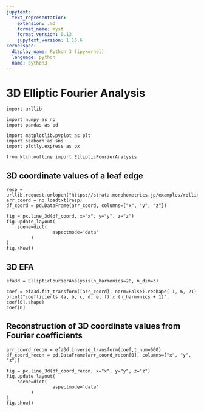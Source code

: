 ```yaml
---
jupytext:
  text_representation:
    extension: .md
    format_name: myst
    format_version: 0.13
    jupytext_version: 1.16.6
kernelspec:
  display_name: Python 3 (ipykernel)
  language: python
  name: python3
---
```


# 3D Elliptic Fourier Analysis

```{code-cell} ipython3
import urllib

import numpy as np
import pandas as pd

import matplotlib.pyplot as plt
import seaborn as sns
import plotly.express as px

from ktch.outline import EllipticFourierAnalysis
```

## 3D coordinate values of a leaf edge

```{code-cell} ipython3
resp = urllib.request.urlopen("https://strata.morphometrics.jp/examples/rolling_alpha_016_nIntervals_64.csv")
arr_coord = np.loadtxt(resp)
df_coord = pd.DataFrame(arr_coord, columns=["x", "y", "z"])
```

```{code-cell} ipython3
fig = px.line_3d(df_coord, x="x", y="y", z="z")
fig.update_layout(
    scene=dict(
                 aspectmode='data'
         )
)
fig.show()
```

## 3D EFA

```{code-cell} ipython3
efa3d = EllipticFourierAnalysis(n_harmonics=20, n_dim=3)
```

```{code-cell} ipython3
coef = efa3d.fit_transform([arr_coord], norm=False).reshape(-1, 6, 21)
print("coefficients (a, b, c, d, e, f) x (n_harmonics + 1)", coef[0].shape)
coef[0]
```

## Reconstruction of 3D coordinate values from Fourier coefficients

```{code-cell} ipython3
arr_coord_recon = efa3d.inverse_transform(coef,t_num=600)
df_coord_recon = pd.DataFrame(arr_coord_recon[0], columns=["x", "y", "z"])
```

```{code-cell} ipython3
fig = px.line_3d(df_coord_recon, x="x", y="y", z="z")
fig.update_layout(
    scene=dict(
                 aspectmode='data'
         )
)
fig.show()
```

